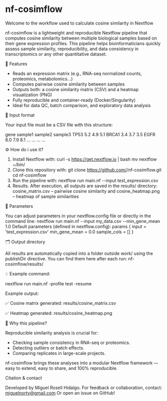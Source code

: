 # nf-cosimflow
Welcome to the workflow used to calculate cosine similarity in Nextflow

nf-cosimflow is a lightweight and reproducible Nextflow pipeline that computes cosine similarity between multiple biological samples based on their gene expression profiles. This pipeline helps bioinformaticians quickly assess sample similarity, reproducibility, and data consistency in transcriptomics or any other quantitative dataset.

🚀 Features

- Reads an expression matrix (e.g., RNA-seq normalized counts, proteomics, metabolomics…)
- Computes pairwise cosine similarity between samples
- Outputs both: a cosine similarity matrix (CSV) and a heatmap visualization (PNG)
- Fully reproducible and container-ready (Docker/Singularity)
- Ideal for data QC, batch comparison, and exploratory data analysis


🧩 Input format

Your input file must be a CSV file with this structure:

gene	sample1	sample2	sample3
TP53	5.2	4.9	5.1
BRCA1	3.4	3.7	3.5
EGFR	8.0	7.9	8.1
...	...	...	...


⚙️ How do i use it? 

1. Install Nextflow with: curl -s https://get.nextflow.io | bash mv nextflow ~/bin/
2. Clone this repository with: git clone https://github.com/<your-username>/nf-cosimflow.git cd nf-cosimflow
3. Run the pipeline with: nextflow run main.nf --input test_expression.csv
4. Results. After execution, all outputs are saved in the results/ directory: cosine_matrix.csv – pairwise cosine similarity and cosine_heatmap.png – heatmap of sample similarities

🧠 Parameters

You can adjust parameters in your nextflow.config file or directly in the command line: nextflow run main.nf --input my_data.csv --min_gene_mean 1.0
Default parameters (defined in nextflow.config):
params {
    input = 'test_expression.csv'
    min_gene_mean = 0.0
    sample_cols = []
}

🗂️ Output directory

All results are automatically copied into a folder outside work/ using the publishDir directive. You can find them here after each run: nf-cosimflow/results/

💡 Example command:

nextflow run main.nf -profile test -resume

Example output:

✅ Cosine matrix generated: results/cosine_matrix.csv

✅ Heatmap generated: results/cosine_heatmap.png

🧬 Why this pipeline?

Reproducible similarity analysis is crucial for: 

- Checking sample consistency in RNA-seq or proteomics.
- Detecting outliers or batch effects.
- Comparing replicates in large-scale projects.

nf-cosimflow brings these analyses into a modular Nextflow framework — easy to extend, easy to share, and 100% reproducible.

Citation & contact

Developed by Miguel Rosell Hidalgo.
For feedback or collaboration, contact: <miguelnorty@gmail.com>
Or open an issue on GitHub!

